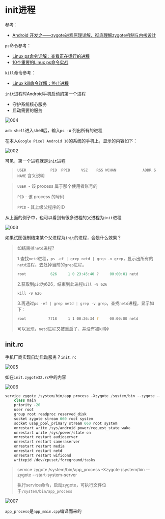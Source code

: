 # init进程

参考：

+ [Android 开发之——zygote进程原理详解，彻底理解zygote机制与内核设计](https://www.bilibili.com/video/BV1Z5411H7Gq?p=1&vd_source=308fc9b57cdc925a463da02262234ff6)



`ps`命令参考：

+ [Linux ps命令详解：查看正在运行的进程](http://c.biancheng.net/view/1062.html)
+ [10个重要的Linux ps命令实战](https://linux.cn/article-4743-1.html)



`kill`命令参考：

+ [Linux kill命令详解：终止进程](http://c.biancheng.net/view/1068.html)



`init`进程时Android手机启动的第一个进程

+ 守护系统核心服务
+ 启动需要的服务

![004](https://github.com/winfredzen/Android-Basic/blob/master/Framework/images/004.png)



`adb shell`进入shell后，输入`ps -A` 列出所有的进程

在本人`Google Pixel Android 10`的系统的手机上，显示的内容如下：

![002](https://github.com/winfredzen/Android-Basic/blob/master/Framework/images/002.png)

可见，第一个进程就是`init`进程

> `USER           PID  PPID     VSZ    RSS WCHAN            ADDR S NAME` 含义说明

> `USER `- 该 process 属于那个使用者账号的
>
> `PID`  - 该 process 的号码
>
> `PPID`  - 其上级父程序的ID



从上面的例子中，也可以看到有很多进程的父进程为`init`进程

![003](https://github.com/winfredzen/Android-Basic/blob/master/Framework/images/003.png)



如果试图强制结束某个父进程为`init`的进程，会是什么效果？

> 如结束掉`netd`进程?
>
> 1.查找`netd`进程，`ps -ef | grep netd | grep -v grep`，显示出所有的`netd`进程，去处掉当前的`grep`进程。
>
> ```java
> root           626     1 0 23:45:40 ?     00:00:01 netd
> ```
>
> 2.获取到`pid`为626，结束到此进程`kill -9 626`
>
> ```shell
> kill -9 626
> ```
>
> 3.再通过`ps -ef | grep netd | grep -v grep`，查找`netd`进程，显示如下：
>
> ```sh
> root          7718     1 1 00:26:34 ?     00:00:00 netd
> ```
>
> 可以发现，`netd`进程又被重启了，并没有被kill掉



## init.rc

手机厂商实现自动启动服务？`init.rc`

![005](https://github.com/winfredzen/Android-Basic/blob/master/Framework/images/005.png)

如在`init.zygote32.rc`中的内容

![006](https://github.com/winfredzen/Android-Basic/blob/master/Framework/images/006.png)

```java
service zygote /system/bin/app_process -Xzygote /system/bin --zygote --start-system-server
    class main
    priority -20
    user root
    group root readproc reserved_disk
    socket zygote stream 660 root system
    socket usap_pool_primary stream 660 root system
    onrestart write /sys/android_power/request_state wake
    onrestart write /sys/power/state on
    onrestart restart audioserver
    onrestart restart cameraserver
    onrestart restart media
    onrestart restart netd
    onrestart restart wificond
    writepid /dev/cpuset/foreground/tasks
```

> service zygote /system/bin/app_process -Xzygote /system/bin --zygote --start-system-server
>
> 执行service命令，启动zygote，可执行文件位于`/system/bin/app_process`

![007](https://github.com/winfredzen/Android-Basic/blob/master/Framework/images/007.png)



`app_process`是`app_main.cpp`编译而来的























